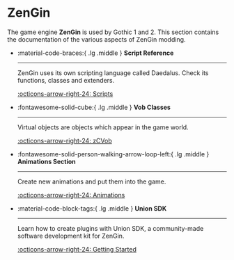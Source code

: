 # ZenGin

The game engine **ZenGin** is used by Gothic 1 and 2. This section contains the documentation of the various aspects of ZenGin modding.

<div class="grid cards" markdown>

-  :material-code-braces:{ .lg .middle } __Script Reference__

    ---

    ZenGin uses its own scripting language called Daedalus. Check its functions, classes and extenders.

    [:octicons-arrow-right-24: Scripts](scripts/index.md)


-  :fontawesome-solid-cube:{ .lg .middle } __Vob Classes__

    ---

    Virtual objects are objects which appear in the game world.

    [:octicons-arrow-right-24: zCVob](worlds/Classes/zCVob/index.md)


-  :fontawesome-solid-person-walking-arrow-loop-left:{ .lg .middle } __Animations Section__

    ---

    Create new animations and put them into the game.

    [:octicons-arrow-right-24: Animations](anims/index.md)


-  :material-code-block-tags:{ .lg .middle } __Union SDK__

    ---

    Learn how to create plugins with Union SDK, a community-made software development kit for ZenGin.

    [:octicons-arrow-right-24: Getting Started](union/sdk/getting_started.md)
</div>
